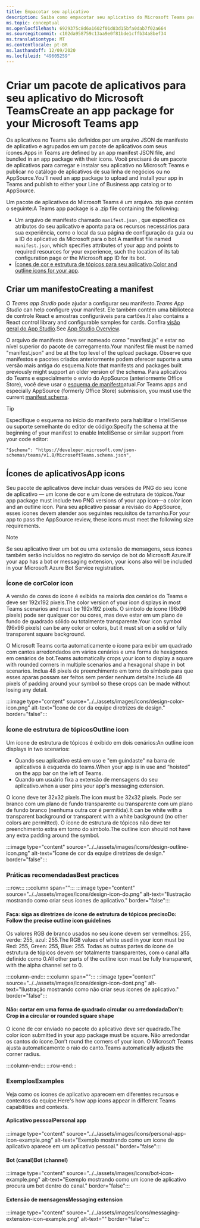```yaml
---
title: Empacotar seu aplicativo
description: Saiba como empacotar seu aplicativo do Microsoft Teams para testar, carregar e armazenar publicação.
ms.topic: conceptual
ms.openlocfilehash: 6929375c8d6a1602f01d83d15bfa0dab7f02a664
ms.sourcegitcommit: c102da958759c13aa9e0f81bde1cffb34a8bef34
ms.translationtype: MT
ms.contentlocale: pt-BR
ms.lasthandoff: 12/09/2020
ms.locfileid: "49605259"
---
```

# <a name="create-an-app-package-for-your-microsoft-teams-app"></a><span data-ttu-id="f4f67-103">Criar um pacote de aplicativos para seu aplicativo do Microsoft Teams</span><span class="sxs-lookup"><span data-stu-id="f4f67-103">Create an app package for your Microsoft Teams app</span></span>

<span data-ttu-id="f4f67-104">Os aplicativos no Teams são definidos por um arquivo JSON de manifesto de aplicativo e agrupados em um pacote de aplicativos com seus ícones.</span><span class="sxs-lookup"><span data-stu-id="f4f67-104">Apps in Teams are defined by an app manifest JSON file, and bundled in an app package with their icons.</span></span> <span data-ttu-id="f4f67-105">Você precisará de um pacote de aplicativos para carregar e instalar seu aplicativo no Microsoft Teams e publicar no catálogo de aplicativos de sua linha de negócios ou no AppSource.</span><span class="sxs-lookup"><span data-stu-id="f4f67-105">You'll need an app package to upload and install your app in Teams and publish to either your Line of Business app catalog or to AppSource.</span></span>

<span data-ttu-id="f4f67-106">Um pacote de aplicativos do Microsoft Teams é um arquivo. zip que contém o seguinte:</span><span class="sxs-lookup"><span data-stu-id="f4f67-106">A Teams app package is a .zip file containing the following:</span></span>

* <span data-ttu-id="f4f67-107">Um arquivo de manifesto chamado `manifest.json` , que especifica os atributos do seu aplicativo e aponta para os recursos necessários para sua experiência, como o local da sua página de configuração da guia ou a ID do aplicativo da Microsoft para o bot.</span><span class="sxs-lookup"><span data-stu-id="f4f67-107">A manifest file named `manifest.json`, which specifies attributes of your app and points to required resources for your experience, such the location of its tab configuration page or the Microsoft app ID for its bot.</span></span>
* <span data-ttu-id="f4f67-108">[Ícones de cor e estrutura de tópicos para seu aplicativo](#app-icons).</span><span class="sxs-lookup"><span data-stu-id="f4f67-108">[Color and outline icons for your app](#app-icons).</span></span>

## <a name="creating-a-manifest"></a><span data-ttu-id="f4f67-109">Criar um manifesto</span><span class="sxs-lookup"><span data-stu-id="f4f67-109">Creating a manifest</span></span>

<span data-ttu-id="f4f67-110">O *Teams app Studio* pode ajudar a configurar seu manifesto.</span><span class="sxs-lookup"><span data-stu-id="f4f67-110">*Teams App Studio* can help configure your manifest.</span></span> <span data-ttu-id="f4f67-111">Ele também contém uma biblioteca de controle React e amostras configuráveis para cartões.</span><span class="sxs-lookup"><span data-stu-id="f4f67-111">It also contains a React control library and configurable samples for cards.</span></span> <span data-ttu-id="f4f67-112">Confira [visão geral do App Studio](~/concepts/build-and-test/app-studio-overview.md).</span><span class="sxs-lookup"><span data-stu-id="f4f67-112">See [App Studio Overview](~/concepts/build-and-test/app-studio-overview.md).</span></span>

<span data-ttu-id="f4f67-113">O arquivo de manifesto deve ser nomeado como "manifest.js" e estar no nível superior do pacote de carregamento.</span><span class="sxs-lookup"><span data-stu-id="f4f67-113">Your manifest file must be named "manifest.json" and be at the top level of the upload package.</span></span> <span data-ttu-id="f4f67-114">Observe que manifestos e pacotes criados anteriormente podem oferecer suporte a uma versão mais antiga do esquema.</span><span class="sxs-lookup"><span data-stu-id="f4f67-114">Note that manifests and packages built previously might support an older version of the schema.</span></span> <span data-ttu-id="f4f67-115">Para aplicativos do Teams e especialmente o envio do AppSource (anteriormente Office Store), você deve usar o [esquema de manifesto](~/resources/schema/manifest-schema.md)atual.</span><span class="sxs-lookup"><span data-stu-id="f4f67-115">For Teams apps and especially AppSource (formerly Office Store) submission, you must use the current [manifest schema](~/resources/schema/manifest-schema.md).</span></span>

> [!TIP]
> <span data-ttu-id="f4f67-116">Especifique o esquema no início do manifesto para habilitar o IntelliSense ou suporte semelhante do editor de código:</span><span class="sxs-lookup"><span data-stu-id="f4f67-116">Specify the schema at the beginning of your manifest to enable IntelliSense or similar support from your code editor:</span></span>
>
> `"$schema": "https://developer.microsoft.com/json-schemas/teams/v1.8/MicrosoftTeams.schema.json",`

## <a name="app-icons"></a><span data-ttu-id="f4f67-117">Ícones de aplicativos</span><span class="sxs-lookup"><span data-stu-id="f4f67-117">App icons</span></span>

<span data-ttu-id="f4f67-118">Seu pacote de aplicativos deve incluir duas versões de PNG do seu ícone de aplicativo — um ícone de cor e um ícone de estrutura de tópicos.</span><span class="sxs-lookup"><span data-stu-id="f4f67-118">Your app package must include two PNG versions of your app icon—a color icon and an outline icon.</span></span> <span data-ttu-id="f4f67-119">Para seu aplicativo passar a revisão do AppSource, esses ícones devem atender aos seguintes requisitos de tamanho.</span><span class="sxs-lookup"><span data-stu-id="f4f67-119">For your app to pass the AppSource review, these icons must meet the following size requirements.</span></span>

> [!Note]
> <span data-ttu-id="f4f67-120">Se seu aplicativo tiver um bot ou uma extensão de mensagens, seus ícones também serão incluídos no registro do serviço de bot do Microsoft Azure.</span><span class="sxs-lookup"><span data-stu-id="f4f67-120">If your app has a bot or messaging extension, your icons also will be included in your Microsoft Azure Bot Service registration.</span></span>

### <a name="color-icon"></a><span data-ttu-id="f4f67-121">Ícone de cor</span><span class="sxs-lookup"><span data-stu-id="f4f67-121">Color icon</span></span>

<span data-ttu-id="f4f67-122">A versão de cores do ícone é exibida na maioria dos cenários do Teams e deve ser 192x192 pixels.</span><span class="sxs-lookup"><span data-stu-id="f4f67-122">The color version of your icon displays in most Teams scenarios and must be 192x192 pixels.</span></span> <span data-ttu-id="f4f67-123">O símbolo de ícone (96x96 pixels) pode ser qualquer cor ou cores, mas deve estar em um plano de fundo de quadrado sólido ou totalmente transparente.</span><span class="sxs-lookup"><span data-stu-id="f4f67-123">Your icon symbol (96x96 pixels) can be any color or colors, but it must sit on a solid or fully transparent square background.</span></span>

<span data-ttu-id="f4f67-124">O Microsoft Teams corta automaticamente o ícone para exibir um quadrado com cantos arredondados em vários cenários e uma forma de hexágonos em cenários de bot.</span><span class="sxs-lookup"><span data-stu-id="f4f67-124">Teams automatically crops your icon to display a square with rounded corners in multiple scenarios and a hexagonal shape in bot scenarios.</span></span> <span data-ttu-id="f4f67-125">Inclua 48 pixels de preenchimento em torno do símbolo para que esses aparas possam ser feitos sem perder nenhum detalhe.</span><span class="sxs-lookup"><span data-stu-id="f4f67-125">Include 48 pixels of padding around your symbol so these crops can be made without losing any detail.</span></span>

:::image type="content" source="../../assets/images/icons/design-color-icon.png" alt-text="Ícone de cor da equipe diretrizes de design." border="false":::

### <a name="outline-icon"></a><span data-ttu-id="f4f67-127">Ícone de estrutura de tópicos</span><span class="sxs-lookup"><span data-stu-id="f4f67-127">Outline icon</span></span>

<span data-ttu-id="f4f67-128">Um ícone de estrutura de tópicos é exibido em dois cenários:</span><span class="sxs-lookup"><span data-stu-id="f4f67-128">An outline icon displays in two scenarios:</span></span>

* <span data-ttu-id="f4f67-129">Quando seu aplicativo está em uso e "em guindaste" na barra de aplicativos à esquerda do teams.</span><span class="sxs-lookup"><span data-stu-id="f4f67-129">When your app is in use and “hoisted” on the app bar on the left of Teams.</span></span>
* <span data-ttu-id="f4f67-130">Quando um usuário fixa a extensão de mensagens do seu aplicativo.</span><span class="sxs-lookup"><span data-stu-id="f4f67-130">when a user pins your app's messaging extension.</span></span>

<span data-ttu-id="f4f67-131">O ícone deve ter 32x32 pixels.</span><span class="sxs-lookup"><span data-stu-id="f4f67-131">The icon must be 32x32 pixels.</span></span> <span data-ttu-id="f4f67-132">Pode ser branco com um plano de fundo transparente ou transparente com um plano de fundo branco (nenhuma outra cor é permitida).</span><span class="sxs-lookup"><span data-stu-id="f4f67-132">It can be white with a transparent background or transparent with a white background (no other colors are permitted).</span></span> <span data-ttu-id="f4f67-133">O ícone de estrutura de tópicos não deve ter preenchimento extra em torno do símbolo.</span><span class="sxs-lookup"><span data-stu-id="f4f67-133">The outline icon should not have any extra padding around the symbol.</span></span>

:::image type="content" source="../../assets/images/icons/design-outline-icon.png" alt-text="Ícone de cor da equipe diretrizes de design." border="false":::

### <a name="best-practices"></a><span data-ttu-id="f4f67-135">Práticas recomendadas</span><span class="sxs-lookup"><span data-stu-id="f4f67-135">Best practices</span></span>

:::row:::
   :::column span="":::
:::image type="content" source="../../assets/images/icons/design-icon-do.png" alt-text="Ilustração mostrando como criar seus ícones de aplicativo." border="false":::

#### <a name="do-follow-the-precise-outline-icon-guidelines"></a><span data-ttu-id="f4f67-137">Faça: siga as diretrizes de ícone de estrutura de tópicos preciso</span><span class="sxs-lookup"><span data-stu-id="f4f67-137">Do: Follow the precise outline icon guidelines</span></span>

<span data-ttu-id="f4f67-138">Os valores RGB de branco usados no seu ícone devem ser vermelhos: 255, verde: 255, azul: 255.</span><span class="sxs-lookup"><span data-stu-id="f4f67-138">The RGB values of white used in your icon must be Red: 255, Green: 255, Blue: 255.</span></span> <span data-ttu-id="f4f67-139">Todas as outras partes do ícone de estrutura de tópicos devem ser totalmente transparentes, com o canal alfa definido como 0.</span><span class="sxs-lookup"><span data-stu-id="f4f67-139">All other parts of the outline icon must be fully transparent, with the alpha channel set to 0.</span></span>

   :::column-end:::
   :::column span="":::
:::image type="content" source="../../assets/images/icons/design-icon-dont.png" alt-text="Ilustração mostrando como não criar seus ícones de aplicativo." border="false":::

#### <a name="dont-crop-in-a-circular-or-rounded-square-shape"></a><span data-ttu-id="f4f67-141">Não: cortar em uma forma de quadrado circular ou arredondada</span><span class="sxs-lookup"><span data-stu-id="f4f67-141">Don't: Crop in a circular or rounded square shape</span></span>

<span data-ttu-id="f4f67-142">O ícone de cor enviado no pacote do aplicativo deve ser quadrado.</span><span class="sxs-lookup"><span data-stu-id="f4f67-142">The color icon submitted in your app package must be square.</span></span> <span data-ttu-id="f4f67-143">Não arredondar os cantos do ícone.</span><span class="sxs-lookup"><span data-stu-id="f4f67-143">Don’t round the corners of your icon.</span></span> <span data-ttu-id="f4f67-144">O Microsoft Teams ajusta automaticamente o raio do canto.</span><span class="sxs-lookup"><span data-stu-id="f4f67-144">Teams automatically adjusts the corner radius.</span></span>

   :::column-end:::
:::row-end:::

### <a name="examples"></a><span data-ttu-id="f4f67-145">Exemplos</span><span class="sxs-lookup"><span data-stu-id="f4f67-145">Examples</span></span>

<span data-ttu-id="f4f67-146">Veja como os ícones de aplicativo aparecem em diferentes recursos e contextos da equipe.</span><span class="sxs-lookup"><span data-stu-id="f4f67-146">Here's how app icons appear in different Teams capabilities and contexts.</span></span>

#### <a name="personal-app"></a><span data-ttu-id="f4f67-147">Aplicativo pessoal</span><span class="sxs-lookup"><span data-stu-id="f4f67-147">Personal app</span></span>

:::image type="content" source="../../assets/images/icons/personal-app-icon-example.png" alt-text="Exemplo mostrando como um ícone de aplicativo aparece em um aplicativo pessoal." border="false":::

#### <a name="bot-channel"></a><span data-ttu-id="f4f67-149">Bot (canal)</span><span class="sxs-lookup"><span data-stu-id="f4f67-149">Bot (channel)</span></span>

:::image type="content" source="../../assets/images/icons/bot-icon-example.png" alt-text="Exemplo mostrando como um ícone de aplicativo procura um bot dentro do canal." border="false":::

#### <a name="messaging-extension"></a><span data-ttu-id="f4f67-151">Extensão de mensagens</span><span class="sxs-lookup"><span data-stu-id="f4f67-151">Messaging extension</span></span>

:::image type="content" source="../../assets/images/icons/messaging-extension-icon-example.png" alt-text="<texto alt>" border="false":::
